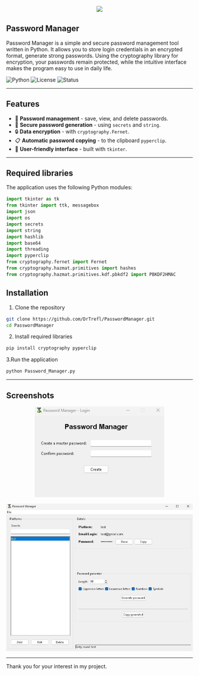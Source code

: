 <p align="center"><img src ="assets/icon.ico" width="200px"></p>

## Password Manager

Password Manager is a simple and secure password management tool written in Python. It allows you to store login credentials in an encrypted format, generate strong passwords. Using the cryptography library for encryption, your passwords remain protected, while the intuitive interface makes the program easy to use in daily life.

![Python](https://img.shields.io/badge/Python-3.11.9-blue)
![License](https://img.shields.io/badge/license-MIT-green)
![Status](https://img.shields.io/badge/status-finished-red)

---

## Features

- 📜 **Password management** - save, view, and delete passwords.
- 🔑 **Secure password generation** - using `secrets` and `string`.
- 🔒 **Data encryption** - with `cryptography.Fernet`.
- 📋 **Automatic password copying** - to the clipboard `pyperclip`.
- 🎨 **User-friendly interface** - built with `tkinter`.

---

## Required libraries  
The application uses the following Python modules:

```python
import tkinter as tk
from tkinter import ttk, messagebox
import json
import os
import secrets
import string
import hashlib
import base64
import threading
import pyperclip
from cryptography.fernet import Fernet
from cryptography.hazmat.primitives import hashes
from cryptography.hazmat.primitives.kdf.pbkdf2 import PBKDF2HMAC
```

## Installation

1. Clone the repository

```bash
git clone https://github.com/DrTrefl/PasswordManager.git
cd PasswordManager
```

2. Install required libraries

```bash
pip install cryptography pyperclip
```

3.Run the application

```bash
python Password_Manager.py
```

---

## Screenshots

<p align="center"><img src ="assets/screenshots/login.jpg" width="350px"></p>
<p align="center"><img src ="assets/screenshots/main.jpg" width="600px"></p>

---

Thank you for your interest in my project.
